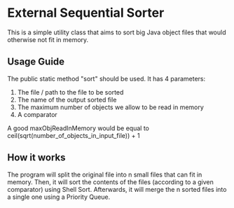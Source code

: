 # External Sequential Sorter
This is a simple utility class that aims to sort big Java object files that would otherwise not fit in memory.

## Usage Guide
The public static method "sort" should be used. It has 4 parameters:
1. The file / path to the file to be sorted
2. The name of the output sorted file
3. The maximum number of objects we allow to be read in memory
4. A comparator

A good maxObjReadInMemory would be equal to ceil(sqrt(number_of_objects_in_input_file)) + 1

## How it works
The program will split the original file into n small files that can fit in memory. Then, it will sort the contents of the files (according to a given comparator) using Shell Sort. Afterwards, it will merge the n sorted files into a single one using a Priority Queue.
